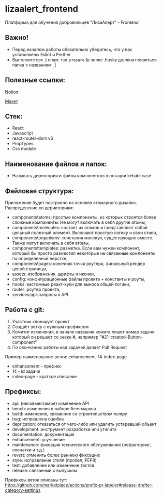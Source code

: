 # lizaalert_frontend
Платформа для обучения добровольцев "ЛизаАлерт" - Frontend

## Важно!
- Перед началом работы обязательно убедитесь, что у вас установлены Eslint и Prettier
- Выполните `npm i` и `npm run prepare` (в папке .husky должна появиться папка с названием `_`)

## Полезные ссылки:
[Notion](https://www.notion.so/Workspase-1078a8066a6e45fbb9ad07854f7e0f38)

[Макет](https://www.figma.com/file/FasUcYffR2kJAhPvBGcACW/LizaAlert-Mockups?node-id=155%3A5905)

## Стек:
- React
- Javascript
- react-router-dom v6
- PropTypes
- Css module

## Наименование файлов и папок:
- Называть директории и файлы компонентов в нотации kebab-case

## Файловая структура:

Приложение будет построено на основве атомарного дизайна.
Распределение по дерикториям:
- components\atoms: простые компоненты, из которых строятся более сложные компоненты. Не могут включать в себя другие атомы,
- components\molecules: состоят из атомов и представляют собой цельный полезный элемент. Включают простую логику и свои стили,
- components\organisms: сочетания молекул, существующих вместе. Также могут включать в себя атомы,
- components\templates: разметка. Если вам нужен компонент, который бы просто разместил некоторые не связанные компоненты по определенной верстке,
- components\pages: конечная точка роутера, финальный рендер целой страницы,
- assets: изображения, шрифты и иконки,
- config: конфигурационные файлы проекта + константы и роуты,
- hooks: кастомные реакт-хуки для выноса общей логики,
- router: роутер проекта,
- services/api: запросы к API.


## Работа с git:
1. Участник клонирует проект
2. Создаёт ветку с нужным префиксом
3. Комитит изменения, в начале названия комита пишет номер задачи который он решает со знака #, например "#21-created-Button-component"
4. По окончанию работы над задачей делает Pull Request

Пример наименование ветки: enhancement-14-index-page

- enhancement - префикс
- 14 - id задачи
- index-page - краткое описание

## Префиксы:

- api: (несовместимое) изменение API
- bench: изменения в наборе бенчмарков
- build: изменение, связанное со строительством numpy
- bug: исправлена ошибка
- deprication: отказаться от чего-либо или удалить устаревший объект
- development: инструмент разработки или утилита
- documentation: документация
- enhancement: улучшение
- maintenance: фиксация технического обслуживания (рефакторинг, опечатки и т.д.)
- revert: отменить более раннюю фиксацию
- style: исправление стиля (пробел, PEP8)
- test: добавление или изменение тестов
- release: связанный с выпуском

Префиксы веток описаны тут: https://github.com/marketplace/actions/prefix-pr-labeler#release-drafter-category-settings



